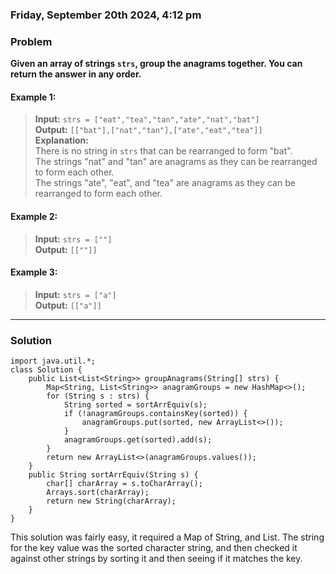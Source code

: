 ### Friday, September 20th 2024, 4:12 pm

### Problem
__Given an array of strings `strs`, group the anagrams together. You can return the answer in any order.__
#### Example 1:
> **Input:** `strs = ["eat","tea","tan","ate","nat","bat"]`  
> **Output:** `[["bat"],["nat","tan"],["ate","eat","tea"]]`  
> **Explanation:**  
> There is no string in `strs` that can be rearranged to form "bat".  
> The strings "nat" and "tan" are anagrams as they can be rearranged to form each other.  
> The strings "ate", "eat", and "tea" are anagrams as they can be rearranged to form each other.
#### Example 2:
> **Input:** `strs = [""]`  
> **Output:** `[[""]]`
#### Example 3:
> **Input:** `strs = ["a"]`  
> **Output:** `[["a"]]`
---
### Solution
```
import java.util.*;
class Solution {
    public List<List<String>> groupAnagrams(String[] strs) {
        Map<String, List<String>> anagramGroups = new HashMap<>();
        for (String s : strs) {
            String sorted = sortArrEquiv(s);
            if (!anagramGroups.containsKey(sorted)) {
                anagramGroups.put(sorted, new ArrayList<>());
            }
            anagramGroups.get(sorted).add(s);
        }
        return new ArrayList<>(anagramGroups.values());
    }
    public String sortArrEquiv(String s) {
        char[] charArray = s.toCharArray();
        Arrays.sort(charArray);
        return new String(charArray);
    }
}
```

This solution was fairly easy, it required a Map of String, and List<String>. The string for the key value was the sorted character string, and then checked it against other strings by sorting it and then seeing if it matches the key.

